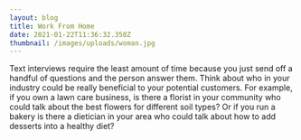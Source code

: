 ```yaml
---
layout: blog
title: Work From Home
date: 2021-01-22T11:36:32.350Z
thumbnail: /images/uploads/woman.jpg
---
```

Text interviews require the least amount of time because you just send off a handful of questions and the person answer them. Think about who in your industry could be really beneficial to your potential customers. For example, if you own a lawn care business, is there a florist in your community who could talk about the best flowers for different soil types? Or if you run a bakery is there a dietician in your area who could talk about how to add desserts into a healthy diet?